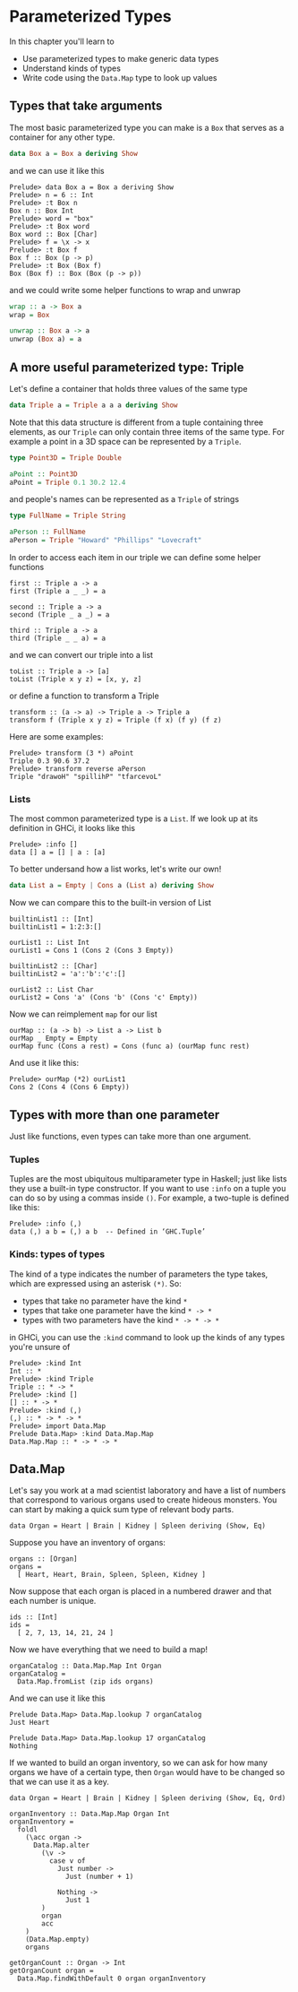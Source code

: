 # Parameterized Types

In this chapter you'll learn to

- Use parameterized types to make generic data types
- Understand kinds of types
- Write code using the `Data.Map` type to look up values

## Types that take arguments

The most basic parameterized type you can make is a `Box` that serves as a
container for any other type.

```haskell
data Box a = Box a deriving Show
```

and we can use it like this

```
Prelude> data Box a = Box a deriving Show
Prelude> n = 6 :: Int
Prelude> :t Box n
Box n :: Box Int
Prelude> word = "box"
Prelude> :t Box word
Box word :: Box [Char]
Prelude> f = \x -> x
Prelude> :t Box f
Box f :: Box (p -> p)
Prelude> :t Box (Box f)
Box (Box f) :: Box (Box (p -> p))
```

and we could write some helper functions to wrap and unwrap

```haskell
wrap :: a -> Box a
wrap = Box

unwrap :: Box a -> a
unwrap (Box a) = a
```

## A more useful parameterized type: Triple

Let's define a container that holds three values of the same type

```haskell
data Triple a = Triple a a a deriving Show
```

Note that this data structure is different from a tuple containing three
elements, as our `Triple` can only contain three items of the same type.
For example a point in a 3D space can be represented by a `Triple`.

```haskell
type Point3D = Triple Double

aPoint :: Point3D
aPoint = Triple 0.1 30.2 12.4
```

and people's names can be represented as a `Triple` of strings

```haskell
type FullName = Triple String

aPerson :: FullName
aPerson = Triple "Howard" "Phillips" "Lovecraft"
```

In order to access each item in our triple we can define some helper
functions

```
first :: Triple a -> a
first (Triple a _ _) = a

second :: Triple a -> a
second (Triple _ a _) = a

third :: Triple a -> a
third (Triple _ _ a) = a
```

and we can convert our triple into a list

```
toList :: Triple a -> [a]
toList (Triple x y z) = [x, y, z]
```

or define a function to transform a Triple

```
transform :: (a -> a) -> Triple a -> Triple a
transform f (Triple x y z) = Triple (f x) (f y) (f z)
```

Here are some examples:

```
Prelude> transform (3 *) aPoint
Triple 0.3 90.6 37.2
Prelude> transform reverse aPerson
Triple "drawoH" "spillihP" "tfarcevoL"
```

### Lists

The most common parameterized type is a `List`. If we look up at its
definition in GHCi, it looks like this

```
Prelude> :info []
data [] a = [] | a : [a]
```

To better undersand how a list works, let's write our own!

```haskell
data List a = Empty | Cons a (List a) deriving Show
```

Now we can compare this to the built-in version of List

```
builtinList1 :: [Int]
builtinList1 = 1:2:3:[]

ourList1 :: List Int
ourList1 = Cons 1 (Cons 2 (Cons 3 Empty))

builtinList2 :: [Char]
builtinList2 = 'a':'b':'c':[]

ourList2 :: List Char
ourList2 = Cons 'a' (Cons 'b' (Cons 'c' Empty))
```

Now we can reimplement `map` for our list

```
ourMap :: (a -> b) -> List a -> List b
ourMap _ Empty = Empty
ourMap func (Cons a rest) = Cons (func a) (ourMap func rest)
```

And use it like this:

```
Prelude> ourMap (*2) ourList1
Cons 2 (Cons 4 (Cons 6 Empty))
```

## Types with more than one parameter

Just like functions, even types can take more than one argument.

### Tuples

Tuples are the most ubiquitous multiparameter type in Haskell; just like
lists they use a built-in type constructor. If you want to use `:info` on a
tuple you can do so by using a commas inside `()`. For example, a two-tuple
is defined like this:

```
Prelude> :info (,)
data (,) a b = (,) a b  -- Defined in ‘GHC.Tuple’
```

### Kinds: types of types

The kind of a type indicates the number of parameters the type takes, which
are expressed using an asterisk `(*)`. So:

- types that take no parameter have the kind `*`
- types that take one parameter have the kind `* -> *`
- types with two parameters have the kind `* -> * -> *`

in GHCi, you can use the `:kind` command to look up the kinds of any types
you're unsure of

```
Prelude> :kind Int
Int :: *
Prelude> :kind Triple
Triple :: * -> *
Prelude> :kind []
[] :: * -> *
Prelude> :kind (,)
(,) :: * -> * -> *
Prelude> import Data.Map
Prelude Data.Map> :kind Data.Map.Map
Data.Map.Map :: * -> * -> *
```

## Data.Map

Let's say you work at a mad scientist laboratory and have a list of numbers
that correspond to various organs used to create hideous monsters. You can
start by making a quick sum type of relevant body parts.

```
data Organ = Heart | Brain | Kidney | Spleen deriving (Show, Eq)
```

Suppose you have an inventory of organs:

```
organs :: [Organ]
organs =
  [ Heart, Heart, Brain, Spleen, Spleen, Kidney ]
```

Now suppose that each organ is placed in a numbered drawer and that each
number is unique.

```
ids :: [Int]
ids =
  [ 2, 7, 13, 14, 21, 24 ]
```

Now we have everything that we need to build a map!

```
organCatalog :: Data.Map.Map Int Organ
organCatalog =
  Data.Map.fromList (zip ids organs)
```

And we can use it like this

```
Prelude Data.Map> Data.Map.lookup 7 organCatalog
Just Heart

Prelude Data.Map> Data.Map.lookup 17 organCatalog
Nothing
```

If we wanted to build an organ inventory, so we can ask for how many organs
we have of a certain type, then `Organ` would have to be changed so that we
can use it as a key.

```
data Organ = Heart | Brain | Kidney | Spleen deriving (Show, Eq, Ord)

organInventory :: Data.Map.Map Organ Int
organInventory =
  foldl
    (\acc organ ->
      Data.Map.alter
        (\v ->
          case v of
            Just number ->
              Just (number + 1)

            Nothing ->
              Just 1
        )
        organ
        acc
    )
    (Data.Map.empty)
    organs

getOrganCount :: Organ -> Int
getOrganCount organ =
  Data.Map.findWithDefault 0 organ organInventory
```

